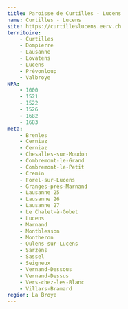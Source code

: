 ```yaml
---
title: Paroisse de Curtilles - Lucens
name: Curtilles - Lucens
site: https://curtilleslucens.eerv.ch
territoire:
    - Curtilles
    - Dompierre
    - Lausanne
    - Lovatens
    - Lucens
    - Prévonloup
    - Valbroye
NPA:
    - 1000
    - 1521
    - 1522
    - 1526
    - 1682
    - 1683
meta:
    - Brenles
    - Cerniaz
    - Cerniaz
    - Chesalles-sur-Moudon
    - Combremont-le-Grand
    - Combremont-le-Petit
    - Cremin
    - Forel-sur-Lucens
    - Granges-près-Marnand
    - Lausanne 25
    - Lausanne 26
    - Lausanne 27
    - Le Chalet-à-Gobet
    - Lucens
    - Marnand
    - Montblesson
    - Montheron
    - Oulens-sur-Lucens
    - Sarzens
    - Sassel
    - Seigneux
    - Vernand-Dessous
    - Vernand-Dessus
    - Vers-chez-les-Blanc
    - Villars-Bramard
region: La Broye
---
```


